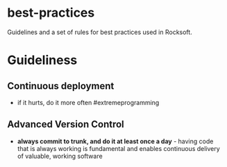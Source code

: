 # best-practices
Guidelines and a set of rules for best practices used in Rocksoft.


# Guideliness 

## Continuous deployment
- if it hurts, do it more often #extremeprogramming

## Advanced Version Control
- **always commit to trunk, and do it at least once a day** - having code that is always working is fundamental and enables continuous delivery of valuable, working software
